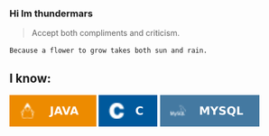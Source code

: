 <!-- 👋 Hi, I’m @thundermars
- 👀 I’m interested in ...
- 🌱 I’m currently learning ...
- 💞️ I’m looking to collaborate on ...
- 📫 How to reach me ...
- 😄 Pronouns: ...
- ⚡ Fun fact: ...-->

### Hi Im thundermars
> Accept both compliments and criticism.
```
Because a flower to grow takes both sun and rain.
```
## I know:
![Java](images/Java.svg)
![C](images/C.svg)
![MySQL](images/MySQL.svg)

<!---
thundermars/thundermars is a ✨ special ✨ repository because its `README.md` (this file) appears on your GitHub profile.
You can click the Preview link to take a look at your changes.
--->
